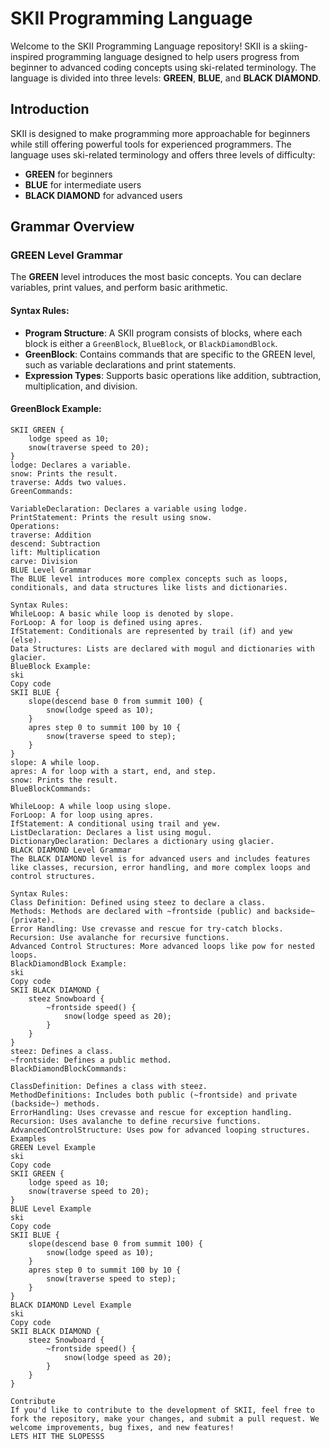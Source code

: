 # SKII Programming Language

Welcome to the SKII Programming Language repository! SKII is a skiing-inspired programming language designed to help users progress from beginner to advanced coding concepts using ski-related terminology. The language is divided into three levels: **GREEN**, **BLUE**, and **BLACK DIAMOND**.

## Introduction
SKII is designed to make programming more approachable for beginners while still offering powerful tools for experienced programmers. The language uses ski-related terminology and offers three levels of difficulty:
- **GREEN** for beginners
- **BLUE** for intermediate users
- **BLACK DIAMOND** for advanced users

## Grammar Overview

### GREEN Level Grammar
The **GREEN** level introduces the most basic concepts. You can declare variables, print values, and perform basic arithmetic.

#### Syntax Rules:
- **Program Structure**: A SKII program consists of blocks, where each block is either a `GreenBlock`, `BlueBlock`, or `BlackDiamondBlock`.
- **GreenBlock**: Contains commands that are specific to the GREEN level, such as variable declarations and print statements.
- **Expression Types**: Supports basic operations like addition, subtraction, multiplication, and division.

#### GreenBlock Example:
```ski
SKII GREEN {
    lodge speed as 10;
    snow(traverse speed to 20);
}
lodge: Declares a variable.
snow: Prints the result.
traverse: Adds two values.
GreenCommands:

VariableDeclaration: Declares a variable using lodge.
PrintStatement: Prints the result using snow.
Operations:
traverse: Addition
descend: Subtraction
lift: Multiplication
carve: Division
BLUE Level Grammar
The BLUE level introduces more complex concepts such as loops, conditionals, and data structures like lists and dictionaries.

Syntax Rules:
WhileLoop: A basic while loop is denoted by slope.
ForLoop: A for loop is defined using apres.
IfStatement: Conditionals are represented by trail (if) and yew (else).
Data Structures: Lists are declared with mogul and dictionaries with glacier.
BlueBlock Example:
ski
Copy code
SKII BLUE {
    slope(descend base 0 from summit 100) {
        snow(lodge speed as 10);
    }
    apres step 0 to summit 100 by 10 {
        snow(traverse speed to step);
    }
}
slope: A while loop.
apres: A for loop with a start, end, and step.
snow: Prints the result.
BlueBlockCommands:

WhileLoop: A while loop using slope.
ForLoop: A for loop using apres.
IfStatement: A conditional using trail and yew.
ListDeclaration: Declares a list using mogul.
DictionaryDeclaration: Declares a dictionary using glacier.
BLACK DIAMOND Level Grammar
The BLACK DIAMOND level is for advanced users and includes features like classes, recursion, error handling, and more complex loops and control structures.

Syntax Rules:
Class Definition: Defined using steez to declare a class.
Methods: Methods are declared with ~frontside (public) and backside~ (private).
Error Handling: Use crevasse and rescue for try-catch blocks.
Recursion: Use avalanche for recursive functions.
Advanced Control Structures: More advanced loops like pow for nested loops.
BlackDiamondBlock Example:
ski
Copy code
SKII BLACK DIAMOND {
    steez Snowboard {
        ~frontside speed() {
            snow(lodge speed as 20);
        }
    }
}
steez: Defines a class.
~frontside: Defines a public method.
BlackDiamondBlockCommands:

ClassDefinition: Defines a class with steez.
MethodDefinitions: Includes both public (~frontside) and private (backside~) methods.
ErrorHandling: Uses crevasse and rescue for exception handling.
Recursion: Uses avalanche to define recursive functions.
AdvancedControlStructure: Uses pow for advanced looping structures.
Examples
GREEN Level Example
ski
Copy code
SKII GREEN {
    lodge speed as 10;
    snow(traverse speed to 20);
}
BLUE Level Example
ski
Copy code
SKII BLUE {
    slope(descend base 0 from summit 100) {
        snow(lodge speed as 10);
    }
    apres step 0 to summit 100 by 10 {
        snow(traverse speed to step);
    }
}
BLACK DIAMOND Level Example
ski
Copy code
SKII BLACK DIAMOND {
    steez Snowboard {
        ~frontside speed() {
            snow(lodge speed as 20);
        }
    }
}

Contribute
If you'd like to contribute to the development of SKII, feel free to fork the repository, make your changes, and submit a pull request. We welcome improvements, bug fixes, and new features!
LETS HIT THE SLOPESSS

